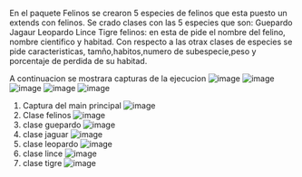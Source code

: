 En el paquete Felinos se crearon 5 especies de felinos que esta puesto un extends con felinos.
Se crado clases con las 5 especies que son:
Guepardo
Jagaur
Leopardo
Lince
Tigre 
felinos: en esta de pide el nombre del felino, nombre cientifico y habitad. Con respecto a las otrax clases de 
especies se pide caracteristicas, tamño,habitos,numero de subespecie,peso y porcentaje de perdida de su habitad.

A continuacion se mostrara capturas de la ejecucion
![image](https://github.com/Ingrith-R2/Felinos/assets/117744029/e2e40c28-7e0a-4ad0-88c0-238f09ba320f)
![image](https://github.com/Ingrith-R2/Felinos/assets/117744029/85d0e9a8-fe3a-4067-9985-4499b53b0872)
![image](https://github.com/Ingrith-R2/Felinos/assets/117744029/da415daf-9b9a-4eb6-a5d5-d0b718fdf31c)
![image](https://github.com/Ingrith-R2/Felinos/assets/117744029/c0ee4351-f01b-46c3-a5ac-c3555bb6ea15)
![image](https://github.com/Ingrith-R2/Felinos/assets/117744029/6505a74b-a7f0-40d2-9ba8-d7db64c8b3c3)

1. Captura del main principal
![image](https://github.com/Ingrith-R2/Felinos/assets/117744029/31767ebf-4ef0-4466-99bb-e1b3000affad)
2. Clase felinos
![image](https://github.com/Ingrith-R2/Felinos/assets/117744029/a6363ca4-9d32-437e-b804-da0d8de2aa99)
3. clase guepardo
![image](https://github.com/Ingrith-R2/Felinos/assets/117744029/3b5fb27d-e0f4-4b1a-81dd-04def69f3240)
4. clase jaguar
![image](https://github.com/Ingrith-R2/Felinos/assets/117744029/692e1e92-5b03-48f8-a745-551d241c7ae8)
5. clase leopardo
![image](https://github.com/Ingrith-R2/Felinos/assets/117744029/85e82e10-b293-49d3-b77a-49cc9a1e27e6)
6. clase lince
![image](https://github.com/Ingrith-R2/Felinos/assets/117744029/80912588-fb50-44c4-aeb4-226635b3a451)
7. clase tigre
![image](https://github.com/Ingrith-R2/Felinos/assets/117744029/2e705d06-40f8-4ec2-9c5e-4eaaae387df6)

